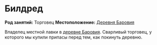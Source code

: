 # Билдред

**Род занятий:** Торговец
**Местоположение:** [Деревня Баровия](../../locations/barovia-village.md)

Владелец местной лавки в [деревне Баровия](../../locations/barovia-village.md). Сварливый торговец, у которого мы купили припасы перед тем, как покинуть деревню.

